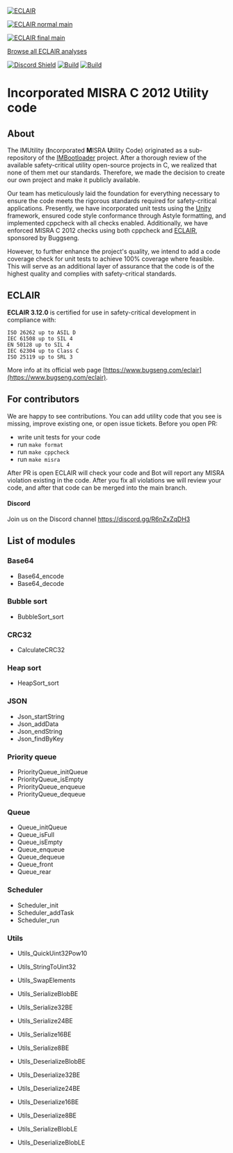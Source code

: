 [![ECLAIR](https://eclairit.com:3787/rsrc/eclair.png)](https://www.bugseng.com/eclair)

[![ECLAIR normal main](https://eclairit.com:3787/fs/home/eclair-github/public/IMProject/IMUtility.ecdf/ECLAIR_normal/main/latest/badge.svg)](https://eclairit.com:3787/fs/home/eclair-github/public/IMProject/IMUtility.ecdf/ECLAIR_normal/main/latest/index.html)

[![ECLAIR final main](https://eclairit.com:3787/fs/home/eclair-github/public/IMProject/IMUtility.ecdf/ECLAIR_final/main/latest/badge.svg)](https://eclairit.com:3787/fs/home/eclair-github/public/IMProject/IMUtility.ecdf/ECLAIR_final/main/latest/index.html)

[Browse all ECLAIR analyses](https://eclairit.com:3787/fs/home/eclair-github/public/IMProject/IMUtility.ecdf/)


[![Discord Shield](https://discordapp.com/api/guilds/1059535033347604560/widget.png?style=shield)](https://discord.gg/R6nZxZqDH3)
[![Build](https://github.com/IMProject/IMUtility/actions/workflows/compile.yml/badge.svg)](https://github.com/IMProject/IMUtility/actions/workflows/compile.yml?query=branch%3Amain) [![Build](https://github.com/IMProject/IMUtility/actions/workflows/checks.yml/badge.svg)](https://github.com/IMProject/IMUtility/actions/workflows/checks.yml?query=branch%3Amain)


# Incorporated MISRA C 2012 Utility code

## About

The IMUtility (<b>I</b>ncorporated <b>M</b>ISRA <b>U</b>tility Code) originated as a sub-repository of the [IMBootloader](https://github.com/IMProject/IMBootloader) project. After a thorough review of the available safety-critical utility open-source projects in C, we realized that none of them met our standards. Therefore, we made the decision to create our own project and make it publicly available.

Our team has meticulously laid the foundation for everything necessary to ensure the code meets the rigorous standards required for safety-critical applications. Presently, we have incorporated unit tests using the [Unity](https://github.com/ThrowTheSwitch/Unity) framework, ensured code style conformance through Astyle formatting, and implemented cppcheck with all checks enabled. Additionally, we have enforced MISRA C 2012 checks using both cppcheck and [ECLAIR](https://www.bugseng.com/eclair), sponsored by Buggseng.

However, to further enhance the project's quality, we intend to add a code coverage check for unit tests to achieve 100% coverage where feasible. This will serve as an additional layer of assurance that the code is of the highest quality and complies with safety-critical standards.

## ECLAIR
<b>ECLAIR 3.12.0</b> is certified for use in safety-critical development in compliance with:

    ISO 26262 up to ASIL D
    IEC 61508 up to SIL 4
    EN 50128 up to SIL 4
    IEC 62304 up to Class C
    ISO 25119 up to SRL 3

More info at its official web page [https://www.bugseng.com/eclair](https://www.bugseng.com/eclair).

## For contributors
We are happy to see contributions. You can add utility code that you see is missing, improve existing one, or open issue tickets. 
Before you open PR:
- write unit tests for your code
- run `make format`
- run `make cppcheck`
- run `make misra`

After PR is open ECLAIR will check your code and Bot will report any MISRA violation existing in the code. 
After you fix all violations we will review your code, and after that code can be merged into the main branch.

#### Discord
Join us on the Discord channel https://discord.gg/R6nZxZqDH3

## List of modules
### Base64
- Base64_encode
- Base64_decode

### Bubble sort
- BubbleSort_sort

### CRC32
- CalculateCRC32

### Heap sort
- HeapSort_sort

### JSON
- Json_startString
- Json_addData
- Json_endString
- Json_findByKey

### Priority queue
- PriorityQueue_initQueue
- PriorityQueue_isEmpty
- PriorityQueue_enqueue
- PriorityQueue_dequeue

### Queue
- Queue_initQueue
- Queue_isFull
- Queue_isEmpty
- Queue_enqueue
- Queue_dequeue
- Queue_front
- Queue_rear

### Scheduler
- Scheduler_init
- Scheduler_addTask
- Scheduler_run

### Utils
- Utils_QuickUint32Pow10
- Utils_StringToUint32
- Utils_SwapElements

- Utils_SerializeBlobBE
- Utils_Serialize32BE
- Utils_Serialize24BE
- Utils_Serialize16BE
- Utils_Serialize8BE
- Utils_DeserializeBlobBE
- Utils_Deserialize32BE
- Utils_Deserialize24BE
- Utils_Deserialize16BE
- Utils_Deserialize8BE

- Utils_SerializeBlobLE
- Utils_DeserializeBlobLE

